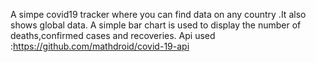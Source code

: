 A simpe covid19 tracker where you can find data on any country .It also shows global data.
A simple bar chart is used to display the number of deaths,confirmed cases and recoveries.
Api used :https://github.com/mathdroid/covid-19-api